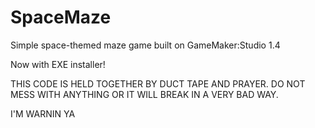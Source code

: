 # SpaceMaze
Simple space-themed maze game built on GameMaker:Studio 1.4

Now with EXE installer!

THIS CODE IS HELD TOGETHER BY DUCT TAPE AND PRAYER. DO NOT MESS WITH ANYTHING OR IT WILL BREAK IN A VERY BAD WAY.

I'M WARNIN YA

